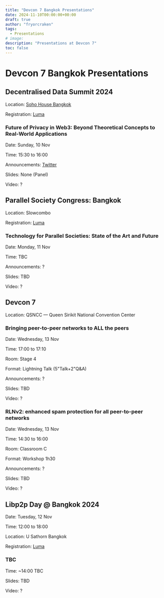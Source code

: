 ```yaml
---
title: "Devcon 7 Bangkok Presentations"
date: 2024-11-10T00:00:00+00:00
draft: true
author: "fryorcraken"
tags:
  - Presentations
# image: 
description: "Presentations at Devcon 7"
toc: false
---
```


# Devcon 7 Bangkok Presentations

## Decentralised Data Summit 2024

Location: [Soho House Bangkok](https://www.sohohouse.com/es/houses/soho-house-bangkok)

Registration: [Luma](https://lu.ma/ysjjjaxa)

### Future of Privacy in Web3: Beyond Theoretical Concepts to Real-World Applications

Date: Sunday, 10 Nov

Time: 15:30 to 16:00

Announcements: [Twitter](https://x.com/Codex_storage/status/1849536546430464431)

Slides: None (Panel)

Video: ?

## Parallel Society Congress: Bangkok

Location: Slowcombo

Registration: [Luma](https://lu.ma/psc1?tk=G6mWsf)

### Technology for Parallel Societies: State of the Art and Future

Date: Monday, 11 Nov

Time: TBC

Announcements: ?

Slides: TBD

Video: ?

## Devcon 7

Location: QSNCC — Queen Sirikit National Convention Center

### Bringing peer-to-peer networks to ALL the peers

Date: Wednesday, 13 Nov

Time: 17:00 to 17:10

Room: Stage 4 

Format: Lightning Talk (5"Talk+2"Q&A)

Announcements: ?

Slides: TBD

Video: ?

### RLNv2: enhanced spam protection for all peer-to-peer networks

Date: Wednesday, 13 Nov

Time: 14:30 to 16:00

Room: Classroom C

Format: Workshop 1h30

Announcements: ?

Slides: TBD

Video: ?

## Libp2p Day @ Bangkok 2024

Date: Tuesday, 12 Nov

Time: 12:00 to 18:00

Location: U Sathorn Bangkok

Registration: [Luma](https://lu.ma/d7kx0r2s)

### TBC

Time: ~14:00 TBC

Slides: TBD

Video: ?